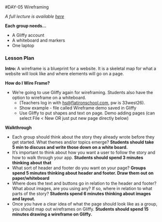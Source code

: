 #DAY-05 Wireframing

_A full lecture is available [here](LECTURE.md)_

**Each group needs…** 
+ A Gliffy account
+ A whiteboard and markers
+ One laptop

### Lesson Plan

**Intro:**
A wireframe is a blueprint for a website. It is a skeletal map for what a website will look like and where elements will go on a page. 

**How do I Wire Frame?**
+ We’re going to use Gliffy again for wireframing. Students also have the option to wireframe on a whiteboard.
  + (Teachers log in with hs@flatironschool.com, pw is 33west26).
  + Show example - file called Wireframe demo saved in Gliffy
  + Use Gliffy to put shapes and text on page. Demo adding pages (can select File < New OR just put new page directly below)

**Walkthrough**
  + Each group should think about the story they already wrote before they get started. What themes and/or topics emerge? **Students should take 5 min to discuss and write those down on a white board.**
  + It’s important to think about how you want a user to follow the story and how to walk through your app. **Students should spend 3 minutes thinking about that**
  + What sort of header and footer do you want on your page? **Groups spend 5 minutes thinking about header and footer. Draw them out on paper/whiteboard**
  + Where does the text and buttons go in relation to the header and footer? What about images, are you using any? If so, where in relation to what parts of the story? **Students spend 6 minutes thinking about images and layout.**
  + Once you have a clear idea of what the page should look like as a group, you should map out wireframes on Gliffy. **Students should spend 15 minutes drawing a wireframe on Gliffy.**